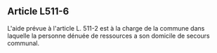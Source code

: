 ## Article L511-6

L'aide prévue à l'article L. 511-2 est à la charge de la commune dans laquelle la personne dénuée de
ressources a son domicile de secours communal.

